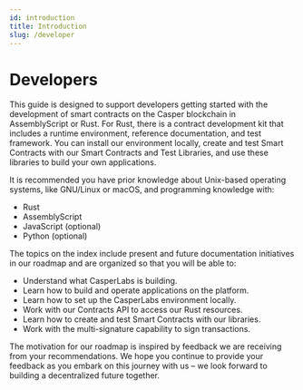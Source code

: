 ```yaml
---
id: introduction
title: Introduction
slug: /developer
---
```


# Developers

This guide is designed to support developers getting started with the development of smart contracts on the Casper blockchain in AssemblyScript or Rust. For Rust, there is a contract development kit that includes a runtime environment, reference documentation, and test framework. You can install our environment locally, create and test Smart Contracts with our Smart Contracts and Test Libraries, and use these libraries to build your own applications.

It is recommended you have prior knowledge about Unix-based operating systems, like GNU/Linux or macOS, and programming knowledge with:

-   Rust
-   AssemblyScript
-   JavaScript (optional)
-   Python (optional)

The topics on the index include present and future documentation initiatives in our roadmap and are organized so that you will be able to:

-   Understand what CasperLabs is building.
-   Learn how to build and operate applications on the platform.
-   Learn how to set up the CasperLabs environment locally.
-   Work with our Contracts API to access our Rust resources.
-   Learn how to create and test Smart Contracts with our libraries.
-   Work with the multi-signature capability to sign transactions.

The motivation for our roadmap is inspired by feedback we are receiving from your recommendations. We hope you continue to provide your feedback as you embark on this journey with us – we look forward to building a decentralized future together.
